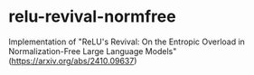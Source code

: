 # relu-revival-normfree
Implementation of "ReLU's Revival: On the Entropic Overload in Normalization-Free Large Language Models" (https://arxiv.org/abs/2410.09637)
